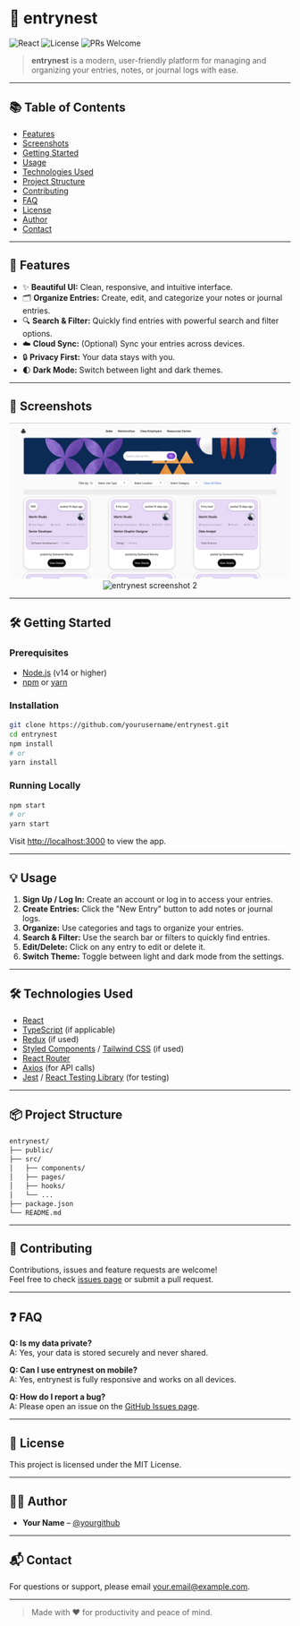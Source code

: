 # 📝 entrynest

![React](https://img.shields.io/badge/React-20232A?style=for-the-badge&logo=react&logoColor=61DAFB)
![License](https://img.shields.io/badge/license-MIT-blue.svg?style=for-the-badge)
![PRs Welcome](https://img.shields.io/badge/PRs-welcome-brightgreen.svg?style=for-the-badge)

> **entrynest** is a modern, user-friendly platform for managing and organizing your entries, notes, or journal logs with ease.

---

## 📚 Table of Contents

- [Features](#-features)
- [Screenshots](#-screenshots)
- [Getting Started](#-getting-started)
- [Usage](#-usage)
- [Technologies Used](#-technologies-used)
- [Project Structure](#-project-structure)
- [Contributing](#-contributing)
- [FAQ](#-faq)
- [License](#-license)
- [Author](#-author)
- [Contact](#contact)

---

## 🚀 Features

- ✨ **Beautiful UI:** Clean, responsive, and intuitive interface.
- 🗂️ **Organize Entries:** Create, edit, and categorize your notes or journal entries.
- 🔍 **Search & Filter:** Quickly find entries with powerful search and filter options.
- ☁️ **Cloud Sync:** (Optional) Sync your entries across devices.
- 🔒 **Privacy First:** Your data stays with you.
- 🌓 **Dark Mode:** Switch between light and dark themes.

---

## 📸 Screenshots

<!-- Add your screenshots here -->
<p align="center">
  <img src="docs/screenshot1.png" width="600" alt="entrynest screenshot 1"/>
  <br/>
  <img src="docs/screenshot2.png" width="600" alt="entrynest screenshot 2"/>
</p>

---

## 🛠️ Getting Started

### Prerequisites

- [Node.js](https://nodejs.org/) (v14 or higher)
- [npm](https://www.npmjs.com/) or [yarn](https://yarnpkg.com/)

### Installation

```bash
git clone https://github.com/yourusername/entrynest.git
cd entrynest
npm install
# or
yarn install
```

### Running Locally

```bash
npm start
# or
yarn start
```

Visit [http://localhost:3000](http://localhost:3000) to view the app.

---

## 💡 Usage

1. **Sign Up / Log In:** Create an account or log in to access your entries.
2. **Create Entries:** Click the "New Entry" button to add notes or journal logs.
3. **Organize:** Use categories and tags to organize your entries.
4. **Search & Filter:** Use the search bar or filters to quickly find entries.
5. **Edit/Delete:** Click on any entry to edit or delete it.
6. **Switch Theme:** Toggle between light and dark mode from the settings.

---

## 🛠️ Technologies Used

- [React](https://reactjs.org/)
- [TypeScript](https://www.typescriptlang.org/) (if applicable)
- [Redux](https://redux.js.org/) (if used)
- [Styled Components](https://styled-components.com/) / [Tailwind CSS](https://tailwindcss.com/) (if used)
- [React Router](https://reactrouter.com/)
- [Axios](https://axios-http.com/) (for API calls)
- [Jest](https://jestjs.io/) / [React Testing Library](https://testing-library.com/) (for testing)

---

## 📦 Project Structure

```
entrynest/
├── public/
├── src/
│   ├── components/
│   ├── pages/
│   ├── hooks/
│   └── ...
├── package.json
└── README.md
```

---

## 🤝 Contributing

Contributions, issues and feature requests are welcome!  
Feel free to check [issues page](https://github.com/yourusername/entrynest/issues) or submit a pull request.

---

## ❓ FAQ

**Q: Is my data private?**  
A: Yes, your data is stored securely and never shared.

**Q: Can I use entrynest on mobile?**  
A: Yes, entrynest is fully responsive and works on all devices.

**Q: How do I report a bug?**  
A: Please open an issue on the [GitHub Issues page](https://github.com/yourusername/entrynest/issues).

---

## 📄 License

This project is licensed under the MIT License.

---

## 🙋‍♂️ Author

- **Your Name** – [@yourgithub](https://github.com/yourusername)

---

## 📬 Contact

For questions or support, please email [your.email@example.com](mailto:your.email@example.com).

---

> Made with ❤️ for productivity and peace of mind.
